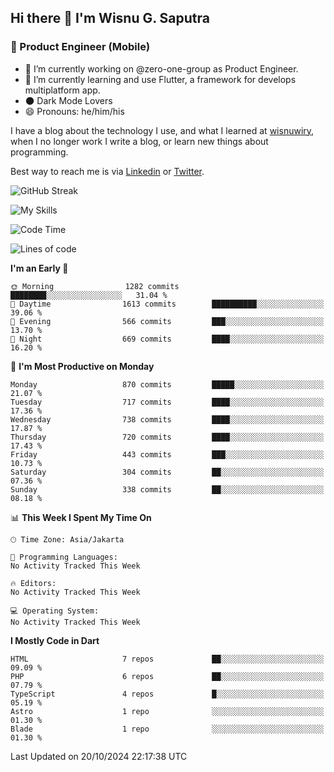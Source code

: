 ## Hi there 👋 I'm Wisnu G. Saputra

### :mobile_phone_off: Product Engineer (Mobile)

- 🔭 I’m currently working on @zero-one-group as Product Engineer.
- 🌱 I’m currently learning and use Flutter, a framework for develops multiplatform app.
- 🌑 Dark Mode Lovers
- 😄 Pronouns: he/him/his

I have a blog about the technology I use, and what I learned at [wisnuwiry](https://wisnuwiry.space/), when I no longer work I write a blog, or learn new things about programming.

Best way to reach me is via [Linkedin](https://www.linkedin.com/in/wisnu-saputra/) or [Twitter](https://twitter.com/wisnuwiry).

![GitHub Streak](https://streak-stats.demolab.com?user=wisnuwiry&theme=dark&hide_border=true)

![My Skills](https://skillicons.dev/icons?i=dart,flutter,kotlin,swift,go,js,css,neovim,git,linux&perline=5)

<!--START_SECTION:waka-->
![Code Time](http://img.shields.io/badge/Code%20Time-1%2C581%20hrs%2027%20mins-blue)

![Lines of code](https://img.shields.io/badge/From%20Hello%20World%20I%27ve%20Written-6.0%20million%20lines%20of%20code-blue)

**I'm an Early 🐤** 

```text
🌞 Morning                1282 commits        ████████░░░░░░░░░░░░░░░░░   31.04 % 
🌆 Daytime                1613 commits        ██████████░░░░░░░░░░░░░░░   39.06 % 
🌃 Evening                566 commits         ███░░░░░░░░░░░░░░░░░░░░░░   13.70 % 
🌙 Night                  669 commits         ████░░░░░░░░░░░░░░░░░░░░░   16.20 % 
```
📅 **I'm Most Productive on Monday** 

```text
Monday                   870 commits         █████░░░░░░░░░░░░░░░░░░░░   21.07 % 
Tuesday                  717 commits         ████░░░░░░░░░░░░░░░░░░░░░   17.36 % 
Wednesday                738 commits         ████░░░░░░░░░░░░░░░░░░░░░   17.87 % 
Thursday                 720 commits         ████░░░░░░░░░░░░░░░░░░░░░   17.43 % 
Friday                   443 commits         ███░░░░░░░░░░░░░░░░░░░░░░   10.73 % 
Saturday                 304 commits         ██░░░░░░░░░░░░░░░░░░░░░░░   07.36 % 
Sunday                   338 commits         ██░░░░░░░░░░░░░░░░░░░░░░░   08.18 % 
```


📊 **This Week I Spent My Time On** 

```text
🕑︎ Time Zone: Asia/Jakarta

💬 Programming Languages: 
No Activity Tracked This Week

🔥 Editors: 
No Activity Tracked This Week

💻 Operating System: 
No Activity Tracked This Week
```

**I Mostly Code in Dart** 

```text
HTML                     7 repos             ██░░░░░░░░░░░░░░░░░░░░░░░   09.09 % 
PHP                      6 repos             ██░░░░░░░░░░░░░░░░░░░░░░░   07.79 % 
TypeScript               4 repos             █░░░░░░░░░░░░░░░░░░░░░░░░   05.19 % 
Astro                    1 repo              ░░░░░░░░░░░░░░░░░░░░░░░░░   01.30 % 
Blade                    1 repo              ░░░░░░░░░░░░░░░░░░░░░░░░░   01.30 % 
```




 Last Updated on 20/10/2024 22:17:38 UTC
<!--END_SECTION:waka-->
